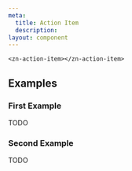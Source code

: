 ```yaml
---
meta:
  title: Action Item
  description:
layout: component
---
```


```html:preview
<zn-action-item></zn-action-item>
```

## Examples

### First Example

TODO

### Second Example

TODO


